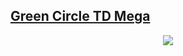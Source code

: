 [Green Circle TD Mega](/green-circle-td-mega/)
---
<div align="center"><img src="https://visitor-badge.laobi.icu/badge?page_id=wcedit.github.io"></div>

